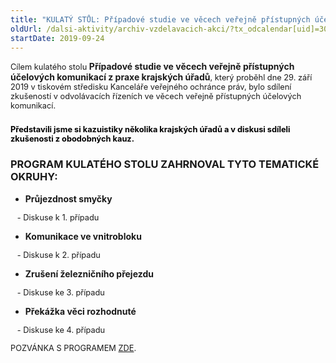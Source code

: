 ```yaml
---
title: "KULATÝ STŮL: Případové studie ve věcech veřejně přístupných účelových komunikací z praxe KÚ (Brno)"
oldUrl: /dalsi-aktivity/archiv-vzdelavacich-akci/?tx_odcalendar[uid]=307&cHash=3cba37e28ec738eb58c2bc78f341c654
startDate: 2019-09-24
---
```


<p class="MsoNormal align-blok"><span style="text-align: justify; font-size: 12.8px;">Cílem kulatého stolu </span><b>Případové
studie ve věcech veřejně přístupných účelových komunikací z praxe krajských
úřadů</b><span style="text-align: justify; font-size: 12.8px;">, který proběhl dne 29. září 2019 v tiskovém středisku Kanceláře veřejného
ochránce práv, bylo sdílení zkušeností v odvolávacích řízeních ve věcech
veřejně přístupných účelových komunikací.</span></p><h3 class="align-blok align-bottom"><span style="color: rgb(0, 0, 0); font-size: 12.8px;">Představili jsme si kazuistiky několika krajských úřadů a v diskusi sdíleli zkušenosti z obodobných kauz.</span></h3><p></p><h3 class="align-blok">PROGRAM KULATÉHO STOLU ZAHRNOVAL TYTO TEMATICKÉ OKRUHY:</h3><p></p><ul><li><b>Průjezdnost smyčky</b></li></ul><span style="background-color: initial; font-size: 12.8px;">   - Diskuse k 1. případu</span><br /><p></p><ul><li><b>Komunikace ve vnitrobloku</b></li></ul><span style="background-color: initial; font-size: 12.8px;">   - Diskuse k 2. případu</span><br /><p></p><ul><li><b>Zrušení železničního přejezdu </b></li></ul><span style="background-color: initial; font-size: 12.8px;">   - Diskuse ke 3. případu</span><br /><p></p><ul><li><b>Překážka věci rozhodnuté</b></li></ul><span style="background-color: initial; font-size: 12.8px;">   - Diskuse ke 4. případu </span><br /><p></p>
<p></p>
<p></p>
<p><span style="font-size: 12.8px;">POZVÁNKA S PROGRAMEM </span><a href="https://www.ochrance.cz/fileadmin/user_upload/projekt_ESF/00_2019_VA/KULATE_STOLY/09_24_Pripadove_studie_-_verejne_cesty_Brno/09_24_Pripadove_studie_ve_vecech_verejne_pristupnych_ucelovych_komunikaci_z_praxe_KU_POZVANKA.pdf" style="font-size: 12.8px;">ZDE</a><span style="font-size: 12.8px;">.</span></p>
